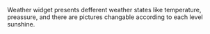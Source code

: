 Weather widget presents defferent weather states like temperature, preassure, and there are pictures changable according to each level sunshine.
